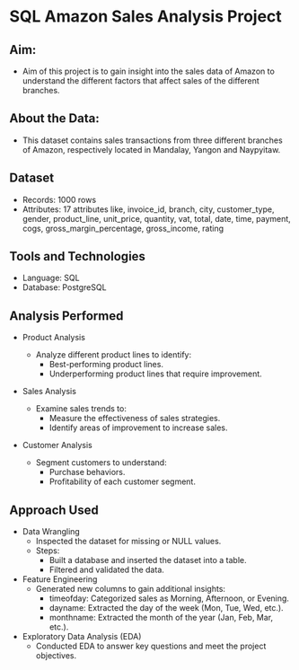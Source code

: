 # SQL Amazon Sales Analysis Project

## Aim: 
- Aim of this project is to gain insight into the sales data of Amazon to understand the different factors that affect sales of the different branches.

## About the Data: 
- This dataset contains sales transactions from three different branches of Amazon, respectively located in Mandalay, Yangon and Naypyitaw.

## Dataset
- Records: 1000 rows
- Attributes: 17 attributes like, invoice_id, branch, city, customer_type, gender, product_line, unit_price, quantity, vat, total, date, time, payment, cogs, gross_margin_percentage,       gross_income, rating

## Tools and Technologies
- Language: SQL
- Database: PostgreSQL

## Analysis Performed
- Product Analysis
    - Analyze different product lines to identify:
        - Best-performing product lines.
        - Underperforming product lines that require improvement.
        
- Sales Analysis
    - Examine sales trends to:
        - Measure the effectiveness of sales strategies.
        - Identify areas of improvement to increase sales.

- Customer Analysis
    - Segment customers to understand:
        - Purchase behaviors.
        - Profitability of each customer segment.

## Approach Used
- Data Wrangling
    - Inspected the dataset for missing or NULL values.
   - Steps:
      - Built a database and inserted the dataset into a table.
      - Filtered and validated the data.
- Feature Engineering
    - Generated new columns to gain additional insights:
        - timeofday: Categorized sales as Morning, Afternoon, or Evening.
        - dayname: Extracted the day of the week (Mon, Tue, Wed, etc.).
        - monthname: Extracted the month of the year (Jan, Feb, Mar, etc.).
- Exploratory Data Analysis (EDA)
    - Conducted EDA to answer key questions and meet the project objectives.
